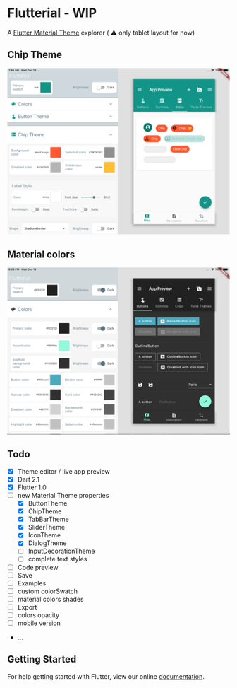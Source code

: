 # Flutterial - WIP 

A [Flutter Material Theme](https://docs.flutter.io/flutter/material/ThemeData-class.html) explorer ( :warning: only tablet layout for now) 

## Chip Theme

![screenshot](screenshot.png)

## Material colors

![screenshot2](screenshot2.png)

## Todo

- [x] Theme editor / live app preview
- [x] Dart 2.1
- [x] Flutter 1.0
- [ ] new Material Theme properties
  - [x] ButtonTheme
  - [x] ChipTheme
  - [x] TabBarTheme
  - [x] SliderTheme
  - [x] IconTheme
  - [x] DialogTheme
  - [ ] InputDecorationTheme
  - [ ] complete text styles
- [ ] Code preview
- [ ] Save
- [ ] Examples
- [ ] custom colorSwatch
- [ ] material colors shades
- [ ] Export
- [ ] colors opacity
- [ ] mobile version
- ...

## Getting Started

For help getting started with Flutter, view our online
[documentation](http://flutter.io/).
